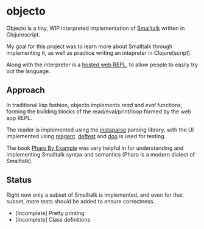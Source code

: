 # objecto

Objecto is a tiny, WIP interpreted implementation of [Smalltalk](https://en.wikipedia.org/wiki/Smalltalk) written in Clojurescript.

My goal for this project was to learn more about Smalltalk through implementing it, as well as practice writing an intepreter in Clojure(script).

Along with the interpreter is a [hosted web REPL](https://still-brushlands-69617.herokuapp.com/), to allow people to easily try out the language.

## Approach

In traditional lisp fashion, objecto implements *read* and *eval* functions, forming the building blocks of the read/eval/print/loop formed by the web app REPL.

The reader is implemented using the [instaparse](https://github.com/Engelberg/instaparse) parsing library, with the UI implemented using [reagent](https://github.com/reagent-project/reagent). [deftest](https://clojuredocs.org/clojure.test/deftest) and [doo](https://github.com/bensu/doo) is used for testing.

The book [Pharo By Example](http://books.pharo.org/pharo-by-example/) was very helpful in for understanding and implementing Smalltalk syntax and semantics (Pharo is a modern dialect of Smalltalk). 

## Status

Right now only a subset of Smalltalk is implemented, and even for that subset, more tests should be added to ensure correctness.

- [Incomplete] Pretty printing
- [Incomplete] Class definitions
